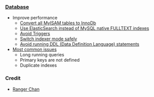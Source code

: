### [Database](https://support.magento.com/hc/en-us/articles/360041997312)

- Improve performance
    - [Convert all MyISAM tables to InnoDb](https://support.magento.com/hc/en-us/articles/360041997312#convert)
    - [Use ElasticSearch instead of MySQL native FULLTEXT indexes](https://support.magento.com/hc/en-us/articles/360041997312#ElasticSearch)
    - [Avoid Triggers](https://support.magento.com/hc/en-us/articles/360041997312#Triggers)
    - [Switch indexer mode safely](https://support.magento.com/hc/en-us/articles/360041997312#indexer)
    - [Avoid running DDL (Data Definition Language) statements](https://support.magento.com/hc/en-us/articles/360041997312#DDL_statements)
- [Most common issues](https://support.magento.com/hc/en-us/articles/360041739651-Most-common-database-issues-in-Magento-Commerce-Cloud)
    - Long running queries
    - Primary keys are not defined
    - Duplicate indexes

### Credit 
- [Ranger Chan](https://github.com/rangerz/magento2-notes/edit/main/README.md)